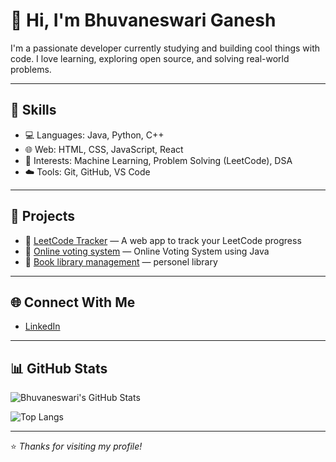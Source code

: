 # 👋 Hi, I'm Bhuvaneswari Ganesh

I'm a passionate developer currently studying and building cool things with code. I love learning, exploring open source, and solving real-world problems.

---

## 🔧 Skills

- 💻 Languages: Java, Python, C++
- 🌐 Web: HTML, CSS, JavaScript, React
- 🧠 Interests: Machine Learning, Problem Solving (LeetCode), DSA
- ☁️ Tools: Git, GitHub, VS Code

---

## 📂 Projects

- 🎯 [LeetCode Tracker](https://leetcode.com/u/BHUVANESWARI_31/) — A web app to track your LeetCode progress
- 📸 [Online voting system](https://github.com/bhuvaneswariganesh/online-voting-system) —  Online Voting System using Java
- 💼 [Book library management](https://github.com/bhuvaneswariganesh/book-library) — personel library

---

## 🌐 Connect With Me

- [LinkedIn](http://www.linkedin.com/in/bhuvaneswariganesh)

---

## 📊 GitHub Stats

![Bhuvaneswari's GitHub Stats](https://github-readme-stats.vercel.app/api?username=bhuvaneswariganesh&show_icons=true&theme=radical)

![Top Langs](https://github-readme-stats.vercel.app/api/top-langs/?username=bhuvaneswariganesh&layout=compact&theme=radical)

---

⭐️ *Thanks for visiting my profile!*
